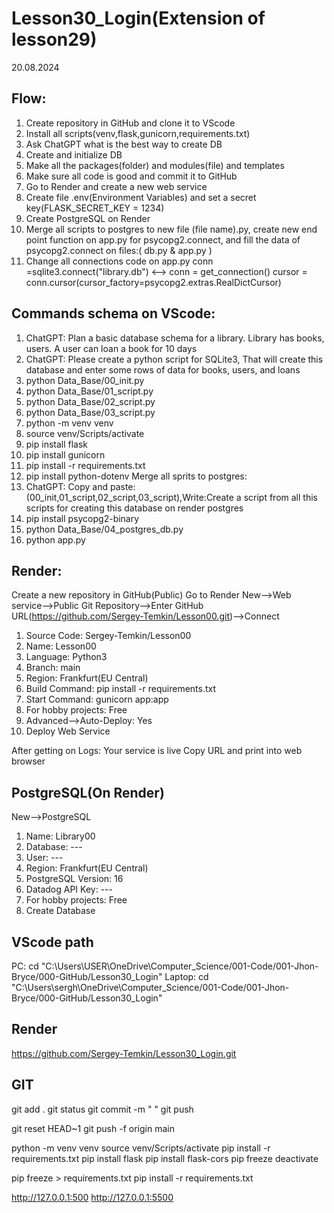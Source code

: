 # Lesson30_Login(Extension of lesson29)

20.08.2024

## Flow:
1.  Create repository in GitHub and clone it to VScode
2.  Install all scripts(venv,flask,gunicorn,requirements.txt)
3.  Ask ChatGPT what is the best way to create DB
4.  Create and initialize DB
5.  Make all the packages(folder) and modules(file) and templates
6.  Make sure all code is good and commit it to GitHub
7.  Go to Render and create a new web service
8.  Create file .env(Environment Variables) and set a secret key(FLASK_SECRET_KEY = 1234)
9.  Create PostgreSQL on Render
10. Merge all scripts to postgres to new file (file name).py, create new end point function on app.py for psycopg2.connect,
    and fill the data of psycopg2.connect on files:( db.py & app.py )
11. Change all connections code on app.py 
    conn =sqlite3.connect("library.db") 
    <--> 
    conn = get_connection()
    cursor = conn.cursor(cursor_factory=psycopg2.extras.RealDictCursor)

## Commands schema on VScode:
1.  ChatGPT: Plan a basic database schema for a library. Library has books, users. A user can loan a book for 10 days
2.  ChatGPT: Please create a python script for SQLite3, That will create this database and enter some rows of data for books, users, and loans
3.  python Data_Base/00_init.py
4.  python Data_Base/01_script.py
5.  python Data_Base/02_script.py
6.  python Data_Base/03_script.py
7.  python -m venv venv
8.  source venv/Scripts/activate
9.  pip install flask
10. pip install gunicorn 
11. pip install -r requirements.txt
12. pip install python-dotenv
    Merge all sprits to postgres:
13. ChatGPT: Copy and paste:(00_init,01_script,02_script,03_script),Write:Create a script from all this scripts for creating this database on render postgres
14. pip install psycopg2-binary
15. python Data_Base/04_postgres_db.py
16. python app.py

## Render:
Create a new repository in GitHub(Public)
Go to Render
New-->Web service-->Public Git Repository-->Enter GitHub URL(https://github.com/Sergey-Temkin/Lesson00.git)-->Connect

1.  Source Code: Sergey-Temkin/Lesson00
2.  Name: Lesson00
3.  Language: Python3
4.  Branch: main
5.  Region: Frankfurt(EU Central)
6.  Build Command: pip install -r requirements.txt
7.  Start Command: gunicorn app:app
8.  For hobby projects: Free
9.  Advanced-->Auto-Deploy: Yes
10. Deploy Web Service

After getting on Logs: Your service is live
Copy URL and print into web browser

## PostgreSQL(On Render)
New-->PostgreSQL
1. Name: Library00
2. Database: ---
3. User: ---
4. Region: Frankfurt(EU Central)
5. PostgreSQL Version: 16
6. Datadog API Key: ---
7. For hobby projects: Free
8. Create Database

## VScode path
PC:
cd "C:\Users\USER\OneDrive\Computer_Science/001-Code/001-Jhon-Bryce/000-GitHub/Lesson30_Login"
Laptop:
cd "C:\Users\sergh\OneDrive\Computer_Science/001-Code/001-Jhon-Bryce/000-GitHub/Lesson30_Login"

## Render
https://github.com/Sergey-Temkin/Lesson30_Login.git

## GIT
git add . 
git status 
git commit -m " " 
git push

git reset HEAD~1
git push -f origin main

python -m venv venv
source venv/Scripts/activate
pip install -r requirements.txt
pip install flask
pip install flask-cors 
pip freeze 
deactivate

pip freeze > requirements.txt 
pip install -r requirements.txt

http://127.0.0.1:500
http://127.0.0.1:5500 